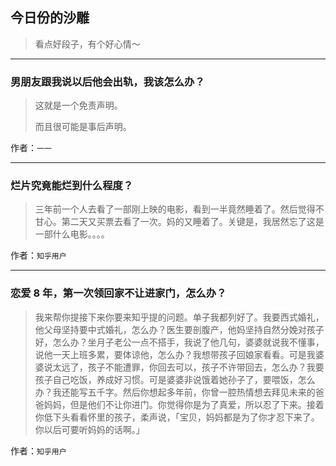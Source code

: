 ## 今日份的沙雕

> 看点好段子，有个好心情～


 
---

### 男朋友跟我说以后他会出轨，我该怎么办？

> 这就是一个免责声明。
> 
> 而且很可能是事后声明。


作者：`一一`

---

### 烂片究竟能烂到什么程度？

> 三年前一个人去看了一部刚上映的电影，看到一半竟然睡着了。然后觉得不甘心。第二天又买票去看了一次。妈的又睡着了。关键是，我居然忘了这是一部什么电影。。。。


作者：`知乎用户`

---

### 恋爱 8 年，第一次领回家不让进家门，怎么办？

> 我来帮你提接下来你要来知乎提的问题。单子我都列好了。我要西式婚礼，他父母坚持要中式婚礼，怎么办？医生要剖腹产，他妈坚持自然分娩对孩子好，怎么办？坐月子老公一点不搭手，我说了他几句，婆婆就说我不懂事，说他一天上班多累，要体谅他，怎么办？我想带孩子回娘家看看。可是我婆婆说太远了，孩子不能遭罪，你回去可以，孩子不许带回去，怎么办？我要孩子自己吃饭，养成好习惯。可是婆婆非说饿着她孙子了，要喂饭，怎么办？我还能写五千字。然后你想起多年前，你曾一腔热情想去拜见未来的爸爸妈妈，但是他们不让你进门。你觉得你是为了真爱，所以忍了下来。接着你低下头看看怀里的孩子，柔声说，「宝贝，妈妈都是为了你才忍下来了。你以后可要听妈妈的话啊。」


作者：`知乎用户`